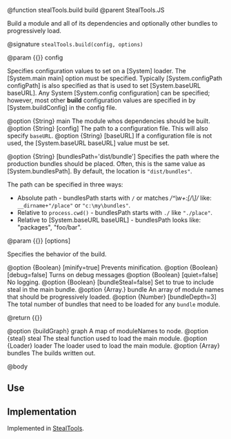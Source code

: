 @function stealTools.build build
@parent StealTools.JS 

Build a module and all of its dependencies and optionally other bundles to progressively load.

@signature `stealTools.build(config, options)`

@param {{}} config

Specifies configuration values to set on 
a [System] loader. The [System.main main] option must be specified. Typically
[System.configPath configPath] is also specified as that is used to set 
[System.baseURL baseURL].  Any System [System.config configuration] can be specified; however,
most other __build__ configuration values are specified in
by [System.buildConfig] in the config file.

@option {String} main The module whos dependencies should be built.
@option {String} [config] The path to a configuration file. This
will also specify `baseURL`.
@option {String} [baseURL] If a configuration file is not used, 
the [System.baseURL baseURL] value must be set.

@option {String} [bundlesPath='dist/bundle']  Specifies the path where the production bundles should be 
placed. Often, this is the same value as [System.bundlesPath]. By default, the location is `"dist/bundles"`.

The path can be specified in three ways:


 - Absolute path - bundlesPath starts with `/` or matches _/^\w+:[\/\\]/_ like:  `__dirname+"/place"` or `"c:\my\bundles"`.
 - Relative to `process.cwd()` - bundlesPath starts with `./` like `"./place"`.
 - Relative to [System.baseURL baseURL] - bundlesPath looks like: "packages", "foo/bar".
  
@param {{}} [options]

Specifies the behavior of the build.



@option {Boolean} [minify=true] Prevents minification.
@option {Boolean} [debug=false] Turns on debug messages
@option {Boolean} [quiet=false] No logging.
@option {Boolean} [bundleSteal=false] Set to true to include steal in the main bundle.
@option {Array.<moduleName>} bundle An array of module names that should be
progressively loaded.
@option {Number} [bundleDepth=3] The total number of bundles that need to be loaded
for any `bundle` module.



@return {{}}

@option {buildGraph} graph A map of moduleNames to node.
@option {steal} steal The steal function used to load the main module.
@option {Loader} loader The loader used to load the main module.
@option {Array} bundles The builds written out.

@body

## Use

## Implementation

Implemented in [StealTools](https://github.com/bitovi/steal-tools).
